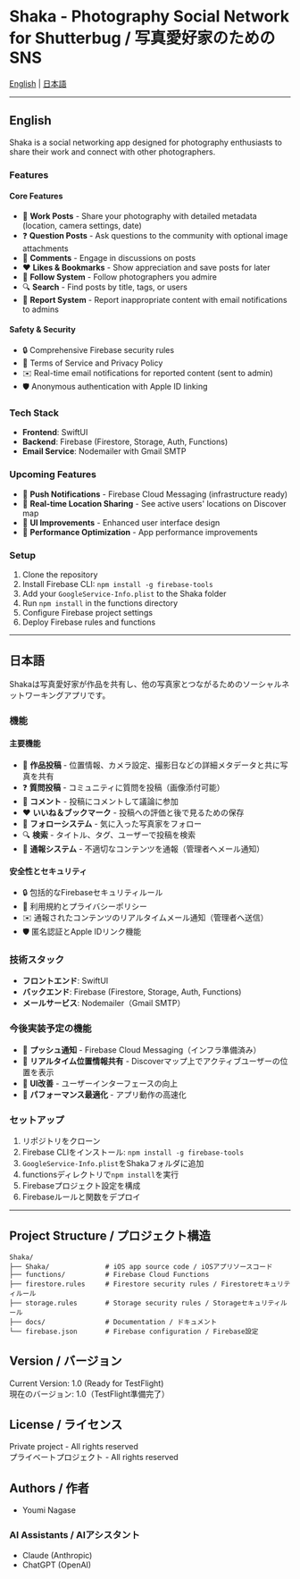 # Shaka - Photography Social Network for Shutterbug / 写真愛好家のためのSNS

[English](#english) | [日本語](#japanese)

---

<a name="english"></a>
## English

Shaka is a social networking app designed for photography enthusiasts to share their work and connect with other photographers.

### Features

#### Core Features
- 📸 **Work Posts** - Share your photography with detailed metadata (location, camera settings, date)
- ❓ **Question Posts** - Ask questions to the community with optional image attachments
- 💬 **Comments** - Engage in discussions on posts
- ❤️ **Likes & Bookmarks** - Show appreciation and save posts for later
- 👥 **Follow System** - Follow photographers you admire
- 🔍 **Search** - Find posts by title, tags, or users
- 🚨 **Report System** - Report inappropriate content with email notifications to admins

#### Safety & Security
- 🔒 Comprehensive Firebase security rules
- 📜 Terms of Service and Privacy Policy
- ✉️ Real-time email notifications for reported content (sent to admin)
- 🛡️ Anonymous authentication with Apple ID linking

### Tech Stack

- **Frontend**: SwiftUI
- **Backend**: Firebase (Firestore, Storage, Auth, Functions)
- **Email Service**: Nodemailer with Gmail SMTP

### Upcoming Features

- 📱 **Push Notifications** - Firebase Cloud Messaging (infrastructure ready)
- 📍 **Real-time Location Sharing** - See active users' locations on Discover map
- 🎨 **UI Improvements** - Enhanced user interface design
- 🚀 **Performance Optimization** - App performance improvements

### Setup

1. Clone the repository
2. Install Firebase CLI: `npm install -g firebase-tools`
3. Add your `GoogleService-Info.plist` to the Shaka folder
4. Run `npm install` in the functions directory
5. Configure Firebase project settings
6. Deploy Firebase rules and functions

---

<a name="japanese"></a>
## 日本語

Shakaは写真愛好家が作品を共有し、他の写真家とつながるためのソーシャルネットワーキングアプリです。

### 機能

#### 主要機能
- 📸 **作品投稿** - 位置情報、カメラ設定、撮影日などの詳細メタデータと共に写真を共有
- ❓ **質問投稿** - コミュニティに質問を投稿（画像添付可能）
- 💬 **コメント** - 投稿にコメントして議論に参加
- ❤️ **いいね＆ブックマーク** - 投稿への評価と後で見るための保存
- 👥 **フォローシステム** - 気に入った写真家をフォロー
- 🔍 **検索** - タイトル、タグ、ユーザーで投稿を検索
- 🚨 **通報システム** - 不適切なコンテンツを通報（管理者へメール通知）

#### 安全性とセキュリティ
- 🔒 包括的なFirebaseセキュリティルール
- 📜 利用規約とプライバシーポリシー
- ✉️ 通報されたコンテンツのリアルタイムメール通知（管理者へ送信）
- 🛡️ 匿名認証とApple IDリンク機能

### 技術スタック

- **フロントエンド**: SwiftUI
- **バックエンド**: Firebase (Firestore, Storage, Auth, Functions)
- **メールサービス**: Nodemailer（Gmail SMTP）

### 今後実装予定の機能

- 📱 **プッシュ通知** - Firebase Cloud Messaging（インフラ準備済み）
- 📍 **リアルタイム位置情報共有** - Discoverマップ上でアクティブユーザーの位置を表示
- 🎨 **UI改善** - ユーザーインターフェースの向上
- 🚀 **パフォーマンス最適化** - アプリ動作の高速化

### セットアップ

1. リポジトリをクローン
2. Firebase CLIをインストール: `npm install -g firebase-tools`
3. `GoogleService-Info.plist`をShakaフォルダに追加
4. functionsディレクトリで`npm install`を実行
5. Firebaseプロジェクト設定を構成
6. Firebaseルールと関数をデプロイ

---

## Project Structure / プロジェクト構造

```
Shaka/
├── Shaka/              # iOS app source code / iOSアプリソースコード
├── functions/          # Firebase Cloud Functions
├── firestore.rules     # Firestore security rules / Firestoreセキュリティルール
├── storage.rules       # Storage security rules / Storageセキュリティルール
├── docs/               # Documentation / ドキュメント
└── firebase.json       # Firebase configuration / Firebase設定
```

## Version / バージョン

Current Version: 1.0 (Ready for TestFlight)  
現在のバージョン: 1.0（TestFlight準備完了）

## License / ライセンス

Private project - All rights reserved  
プライベートプロジェクト - All rights reserved

## Authors / 作者

- Youmi Nagase

### AI Assistants / AIアシスタント
- Claude (Anthropic)
- ChatGPT (OpenAI)
